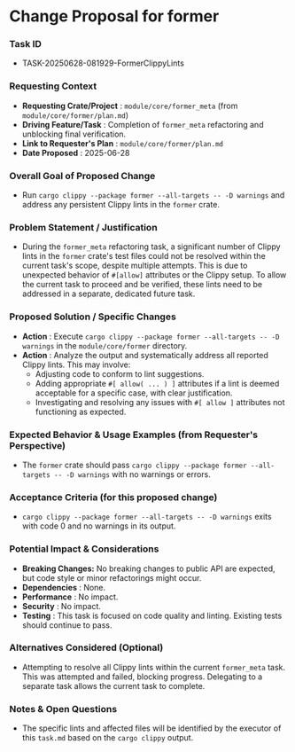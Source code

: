 # Change Proposal for former

### Task ID
*   TASK-20250628-081929-FormerClippyLints

### Requesting Context
*   **Requesting Crate/Project** : `module/core/former_meta` (from `module/core/former/plan.md`)
*   **Driving Feature/Task** : Completion of `former_meta` refactoring and unblocking final verification.
*   **Link to Requester's Plan** : `module/core/former/plan.md`
*   **Date Proposed** : 2025-06-28

### Overall Goal of Proposed Change
*   Run `cargo clippy --package former --all-targets -- -D warnings` and address any persistent Clippy lints in the `former` crate.

### Problem Statement / Justification
*   During the `former_meta` refactoring task, a significant number of Clippy lints in the `former` crate's test files could not be resolved within the current task's scope, despite multiple attempts. This is due to unexpected behavior of `#[allow]` attributes or the Clippy setup. To allow the current task to proceed and be verified, these lints need to be addressed in a separate, dedicated future task.

### Proposed Solution / Specific Changes
*   **Action** : Execute `cargo clippy --package former --all-targets -- -D warnings` in the `module/core/former` directory.
*   **Action** : Analyze the output and systematically address all reported Clippy lints. This may involve:
    *   Adjusting code to conform to lint suggestions.
    *   Adding appropriate `#[ allow( ... ) ]` attributes if a lint is deemed acceptable for a specific case, with clear justification.
    *   Investigating and resolving any issues with `#[ allow ]` attributes not functioning as expected.

### Expected Behavior & Usage Examples (from Requester's Perspective)
*   The `former` crate should pass `cargo clippy --package former --all-targets -- -D warnings` with no warnings or errors.

### Acceptance Criteria (for this proposed change)
*   `cargo clippy --package former --all-targets -- -D warnings` exits with code 0 and no warnings in its output.

### Potential Impact & Considerations
*   **Breaking Changes:** No breaking changes to public API are expected, but code style or minor refactorings might occur.
*   **Dependencies** : None.
*   **Performance** : No impact.
*   **Security** : No impact.
*   **Testing** : This task is focused on code quality and linting. Existing tests should continue to pass.

### Alternatives Considered (Optional)
*   Attempting to resolve all Clippy lints within the current `former_meta` task. This was attempted and failed, blocking progress. Delegating to a separate task allows the current task to complete.

### Notes & Open Questions
*   The specific lints and affected files will be identified by the executor of this `task.md` based on the `cargo clippy` output.